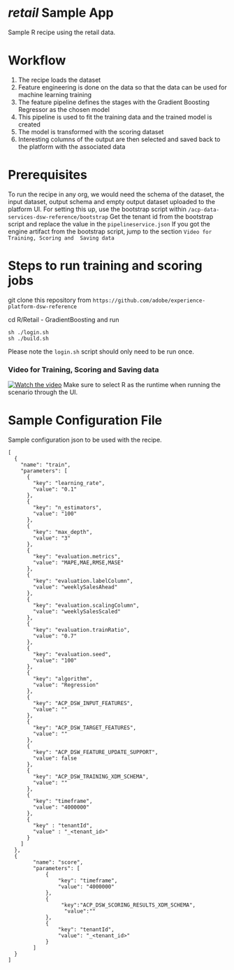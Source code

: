 # _retail_ Sample App

Sample R recipe using the retail data.

# Workflow
 
1. The recipe loads the dataset
2. Feature engineering is done on the data so that the data can be used for machine learning training
3. The feature pipeline defines the stages with the Gradient Boosting Regressor as the chosen model
4. This pipeline is used to fit the training data and the trained model is created 
5. The model is transformed with the scoring dataset
6. Interesting columns of the output are then selected and saved back to the platform with the associated data

# Prerequisites

To run the recipe in any org, we would need the schema of the dataset, the input dataset, 
output schema and empty output dataset uploaded to the platform UI. For setting this up, use the bootstrap script 
within `/acp-data-services-dsw-reference/bootstrap`
Get the tenant id from the bootstrap script and replace the value in the `pipelineservice.json` 
If you got the engine artifact from the bootstrap script, jump to the section `Video for Training, Scoring and 
Saving data`

# Steps to run training and scoring jobs

git clone this repository from `https://github.com/adobe/experience-platform-dsw-reference`

cd R/Retail - GradientBoosting and run

```
sh ./login.sh
sh ./build.sh
```

Please note the `login.sh` script should only need to be run once.


### Video for Training, Scoring and Saving data
[![Watch the video](../../docs/images/HomePage.png)](https://youtu.be/rur0jkqhvno)
Make sure to select R as the runtime when running the scenario through the UI.

# Sample Configuration File
Sample configuration json to be used with the recipe.
```
[
  {
    "name": "train",
    "parameters": [
      {
        "key": "learning_rate",
        "value": "0.1"
      },
      {
        "key": "n_estimators",
        "value": "100"
      },
      {
        "key": "max_depth",
        "value": "3"
      },
      {
        "key": "evaluation.metrics",
        "value": "MAPE,MAE,RMSE,MASE"
      },
      {
        "key": "evaluation.labelColumn",
        "value": "weeklySalesAhead"
      },
      {
        "key": "evaluation.scalingColumn",
        "value": "weeklySalesScaled"
      },
      {
        "key": "evaluation.trainRatio",
        "value": "0.7"
      },
      {
        "key": "evaluation.seed",
        "value": "100"
      },
      {
        "key": "algorithm",
        "value": "Regression"
      },
      {
        "key": "ACP_DSW_INPUT_FEATURES",
        "value": ""
      },
      {
        "key": "ACP_DSW_TARGET_FEATURES",
        "value": ""
      },
      {
        "key": "ACP_DSW_FEATURE_UPDATE_SUPPORT",
        "value": false
      },
      {
        "key": "ACP_DSW_TRAINING_XDM_SCHEMA",
        "value": ""
      },
      {
        "key": "timeframe",
        "value": "4000000"
      },
      {
        "key" : "tenantId",
        "value" : "_<tenant_id>"
      }
  	]
  },
  {
        "name": "score",
        "parameters": [
            {
                "key": "timeframe",
                "value": "4000000"
            },
            {
                 "key":"ACP_DSW_SCORING_RESULTS_XDM_SCHEMA",
                  "value":""
            },
            {
                "key": "tenantId",
                "value": "_<tenant_id>"
            }
        ]
  }
]

```
